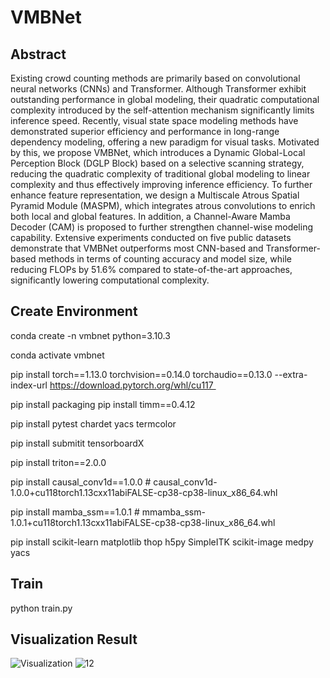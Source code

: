 # VMBNet

## Abstract
Existing crowd counting methods are primarily based on convolutional neural networks (CNNs) and Transformer. Although Transformer exhibit outstanding performance in global modeling, their quadratic computational complexity introduced by the self-attention mechanism significantly limits inference speed. Recently, visual state space modeling methods have demonstrated superior efficiency and performance in long-range dependency modeling, offering a new paradigm for visual tasks. Motivated by this, we propose VMBNet, which introduces a Dynamic Global-Local Perception Block (DGLP Block) based on a selective scanning strategy, reducing the quadratic complexity of traditional global modeling to linear complexity and thus effectively improving inference efficiency. To further enhance feature representation, we design a Multiscale Atrous Spatial Pyramid Module (MASPM), which integrates atrous convolutions to enrich both local and global features. In addition, a Channel-Aware Mamba Decoder (CAM) is proposed to further strengthen channel-wise modeling capability. Extensive experiments conducted on five public datasets demonstrate that VMBNet outperforms most CNN-based and Transformer-based methods in terms of counting accuracy and model size, while reducing FLOPs by 51.6\% compared to state-of-the-art approaches, significantly lowering computational complexity.

## Create Environment

conda create -n vmbnet python=3.10.3

conda activate vmbnet 

pip install torch==1.13.0 torchvision==0.14.0 torchaudio==0.13.0 --extra-index-url https://download.pytorch.org/whl/cu117 

pip install packaging pip install timm==0.4.12 

pip install pytest chardet yacs termcolor

pip install submitit tensorboardX 

pip install triton==2.0.0

pip install causal_conv1d==1.0.0 # causal_conv1d-1.0.0+cu118torch1.13cxx11abiFALSE-cp38-cp38-linux_x86_64.whl

pip install mamba_ssm==1.0.1 # mmamba_ssm-1.0.1+cu118torch1.13cxx11abiFALSE-cp38-cp38-linux_x86_64.whl

pip install scikit-learn matplotlib thop h5py SimpleITK scikit-image medpy yacs

## Train
python train.py

## Visualization Result
![Visualization](https://github.com/user-attachments/assets/cc2bc017-6fc3-45b5-92a3-e700745ccb46)
![12](https://github.com/user-attachments/assets/519293ba-1612-445d-9cb4-a87351cc529c)


